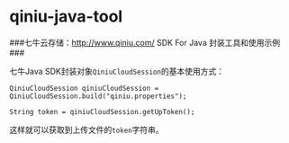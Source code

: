 qiniu-java-tool
===============

###七牛云存储：http://www.qiniu.com/ SDK For Java 封装工具和使用示例###


七牛Java SDK封装对象`QiniuCloudSession`的基本使用方式：

	QiniuCloudSession qiniuCloudSession = QiniuCloudSession.build("qiniu.properties");

	String token = qiniuCloudSession.getUpToken();

这样就可以获取到上传文件的`token`字符串。




